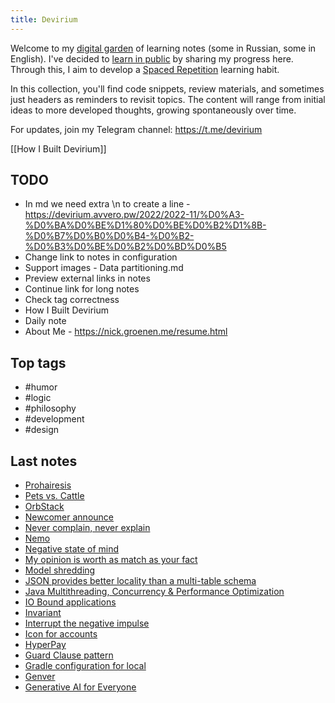 ```yaml
---
title: Devirium
---
```


Welcome to my [digital garden](https://maggieappleton.com/garden-history) of learning notes (some in Russian, some in English). I've decided to [learn in public](https://dev.to/jbranchaud/how-i-learned-to-learn-in-public-2f4m) by sharing my progress here. Through this, I aim to develop a [Spaced Repetition](https://til.yenly.wtf/notes/spaced-repetition) learning habit.

In this collection, you'll find code snippets, review materials, and sometimes just headers as reminders to revisit topics. The content will range from initial ideas to more developed thoughts, growing spontaneously over time.

For updates, join my Telegram channel: https://t.me/devirium

[[How I Built Devirium]]

## TODO

- In md we need extra \n to create a line - https://devirium.avvero.pw/2022/2022-11/%D0%A3-%D0%BA%D0%BE%D1%80%D0%BE%D0%B2%D1%8B-%D0%B7%D0%B0%D0%B4-%D0%B2-%D0%B3%D0%BE%D0%B2%D0%BD%D0%B5
- Change link to notes in configuration
- Support images - Data partitioning.md
- Preview external links in notes
- Continue link for long notes
- Check tag correctness
- How I Built Devirium
- Daily note
- About Me - https://nick.groenen.me/resume.html

## Top tags
- #humor
- #logic
- #philosophy
- #development
- #design

## Last notes
- [Prohairesis](2023/2023-11/Prohairesis.md)
- [Pets vs. Cattle](2023/2023-11/Pets-vs.-Cattle.md)
- [OrbStack](2023/2023-11/OrbStack.md)
- [Newcomer announce](2023/2023-11/Newcomer-announce.md)
- [Never complain, never explain](2023/2023-11/Never-complain,-never-explain.md)
- [Nemo](2023/2023-11/Nemo.md)
- [Negative state of mind](2023/2023-11/Negative-state-of-mind.md)
- [My opinion is worth as match as your fact](2023/2023-11/My-opinion-is-worth-as-match-as-your-fact.md)
- [Model shredding](2023/2023-11/Model-shredding.md)
- [JSON provides better locality than a multi-table schema](2023/2023-11/JSON-provides-better-locality-than-a-multi-table-schema.md)
- [Java Multithreading, Concurrency & Performance Optimization](2023/2023-11/Java-Multithreading,-Concurrency-&-Performance-Optimization.md)
- [IO Bound applications](2023/2023-11/IO-Bound-applications.md)
- [Invariant](2023/2023-11/Invariant.md)
- [Interrupt the negative impulse](2023/2023-11/Interrupt-the-negative-impulse.md)
- [Icon for accounts](2023/2023-11/Icon-for-accounts.md)
- [HyperPay](2023/2023-11/HyperPay.md)
- [Guard Clause pattern](2023/2023-11/Guard-Clause-pattern.md)
- [Gradle configuration for local](2023/2023-11/Gradle-configuration-for-local.md)
- [Genver](2023/2023-11/Genver.md)
- [Generative AI for Everyone](2023/2023-11/Generative-AI-for-Everyone.md)
